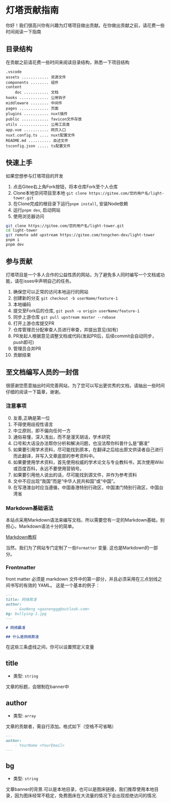 # 灯塔贡献指南

你好！我们很高兴你有兴趣为灯塔项目做出贡献。在你做出贡献之前，请花费一些时间阅读一下指南

## 目录结构

在贡献之前请花费一些时间来阅读目录结构，熟悉一下项目结构

```
.vscode
assets ............ 资源文件
components ........ 组件
content
    doc ........... 文档
hooks ............. 公用钩子
middleware ........ 中间件
pages ............. 页面
plugins ........... nuxt插件
public ............ favicon文件存放
utils ............. 公用工具类
app.vue ........... 网页入口
nuxt.config.ts .... nuxt配置文件
README.md .......... 自述文件
tsconfig.json ..... ts配置文件
```

## 快速上手

如果您想参与灯塔项目的开发
1. 点击Gitee右上角Fork按钮，将本仓库Fork至个人仓库
2. Clone本地空间项目至本地 `git clone https://gitee.com/您的用户名/light-tower.git`
3. 在Clone完成的根目录下运行`pnpm install`, 安装Node依赖
4. 运行`pnpm dev`, 启动网站
5. 使用浏览器访问

```bash
git clone https://gitee.com/您的用户名/light-tower.git
cd light-tower
git remote add upstream https://gitee.com/tongchen-dev/light-tower
pnpm i
pnpm dev
```

## 参与贡献

灯塔项目是一个多人合作的公益性质的网站，为了避免多人同时编写一个文档或功能，请在isses中声明自己的任务。

1. 确保您可以正常的访问本地运行的网站
2. 创建新的分支 `git checkout -b userName/feature-1`
3. 本地编码
4. 提交至Fork后的仓库, `git push -u origin userName/feature-1`
5. 同步上游仓库 `git pull upstream master --rebase`
6. 打开上游仓库提交PR
7. 仓库管理员分配审查人员进行审查，并提出意见(如有)
8. PR发起人根据意见调整文档或代码(发起PR后，后续commit会自动同步，push即可)
9. 管理员合并PR
10. 贡献结束

## 至文档编写人员的一封信

很感谢您愿意抽出时间完善网站，为了您可以写出更优秀的文档，请抽出一些时间仔细的阅读一下篇章，谢谢。

### 注意事项

0. 友善,正确是第一位
1. 不得使用歧视性语言
2. 中立原则，即不偏向任何一方
3. 通俗易懂，深入浅出，而不是漫天胡话，学术研究
4. 口号和大话没办法帮你分析和解决问题，也没法帮你科普什么是“霸凌”
5. 如果要引用学术资料，尽可能找到原本，在翻译之后给出原文供读者自己进行而此翻译，并写入文章底部的参考资料中。
6. 如果要使用学术资料，首先使用权威的学术论文与专业教科书，其次使用Wiki或百度百科，永远不要使用营销号。
7. 如果要引用他人说出的话，尽可能找到源文件，并作为参考资料
8. 文中不应出现“我国”而是“中华人民共和国”或“中国”。
9. 在写港澳台时应当遵循，中国香港特别行政区，中国澳门特别行政区，中国台湾省

### Markdown基础语法

本站点采用Markdown语法来编写文档，所以需要您有一定的Markdown基础，别担心，Markdown语法十分的简单。

[Markdown教程](https://markdown.com.cn/basic-syntax/)

当然，我们为了网站专门定制了一些`Formatter` 变量. 这也是Markdown的一部分。

### Frontmatter

front matter 必须是 markdown 文件中的第一部分，并且必须采用在三点划线之间书写的有效的 YAML。 这是一个基本的例子：

```markdown
---
title: 网络欺凌
author:
    - GaoNeng <gaonenggg@outlook.com>
bg: bullying-1.jpg
---

# 网络霸凌

## 什么是网络欺凌
```

在这些三条虚线之间，你可以设置预定义变量

## title
- 类型: `string`

文章的标题，会限制在banner中

## author
- 类型: `array`

文章的贡献者，需自行添加。格式如下（空格不可省略）

```markdown
---
author:
    - YourName <YourEmail>
---
```

## bg
- 类型: `string`

文章banner的背景.可以是本地目录，也可以是图床链接，我们推荐使用本地目录，因为图床经常不稳定，免费图床在大流量的情况下会出现拒绝访问的情况.

